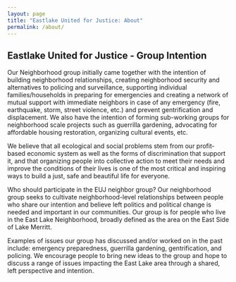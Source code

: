 ```yaml
---
layout: page
title: "Eastlake United for Justice: About"
permalink: /about/
---
```


## Eastlake United for Justice - Group Intention

Our Neighborhood group initially came together with the intention of building neighborhood relationships, creating neighborhood security and alternatives to policing and surveillance, supporting individual families/households in preparing for emergencies and creating a network of mutual support with immediate neighbors in case of any emergency (fire, earthquake, storm, street violence, etc.) and prevent gentrification and displacement. We also have the intention of forming sub-working groups for neighborhood scale projects such as guerrilla gardening, advocating for affordable housing restoration, organizing cultural events, etc.

We believe that all ecological and social problems stem from our profit-based economic system as well as the forms of discrimination that support it, and that organizing people into collective action to meet their needs and improve the conditions of their lives is one of the most critical and inspiring ways to build a just, safe and beautiful life for everyone.

Who should participate in the EUJ neighbor group?
Our neighborhood group seeks to cultivate neighborhood-level relationships between people who share our intention and believe left politics and political change is needed and important in our communities. Our group is for people who live in the East Lake Neighborhood, broadly defined as the area on the East Side of Lake Merritt.

Examples of issues our group has discussed and/or worked on in the past include: emergency preparedness, guerrilla gardening, gentrification, and policing. We encourage people to bring new ideas to the group and hope to discuss a range of issues impacting the East Lake area through a shared, left perspective and intention.
